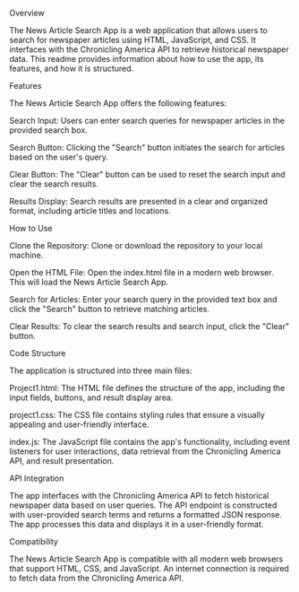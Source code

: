 

Overview

The News Article Search App is a web application that allows users to search for newspaper articles using HTML, JavaScript, and CSS. It interfaces with the Chronicling America API to retrieve historical newspaper data. This readme provides information about how to use the app, its features, and how it is structured.

Features

The News Article Search App offers the following features:

Search Input: Users can enter search queries for newspaper articles in the provided search box.

Search Button: Clicking the "Search" button initiates the search for articles based on the user's query.

Clear Button: The "Clear" button can be used to reset the search input and clear the search results.

Results Display: Search results are presented in a clear and organized format, including article titles and locations.

How to Use

Clone the Repository: Clone or download the repository to your local machine.

Open the HTML File: Open the index.html file in a modern web browser. This will load the News Article Search App.

Search for Articles: Enter your search query in the provided text box and click the "Search" button to retrieve matching articles.

Clear Results: To clear the search results and search input, click the "Clear" button.

Code Structure

The application is structured into three main files:

Project1.html: The HTML file defines the structure of the app, including the input fields, buttons, and result display area.

project1.css: The CSS file contains styling rules that ensure a visually appealing and user-friendly interface.

index.js: The JavaScript file contains the app's functionality, including event listeners for user interactions, data retrieval from the Chronicling America API, and result presentation.

API Integration

The app interfaces with the Chronicling America API to fetch historical newspaper data based on user queries. The API endpoint is constructed with user-provided search terms and returns a formatted JSON response. The app processes this data and displays it in a user-friendly format.

Compatibility

The News Article Search App is compatible with all modern web browsers that support HTML, CSS, and JavaScript. An internet connection is required to fetch data from the Chronicling America API.


